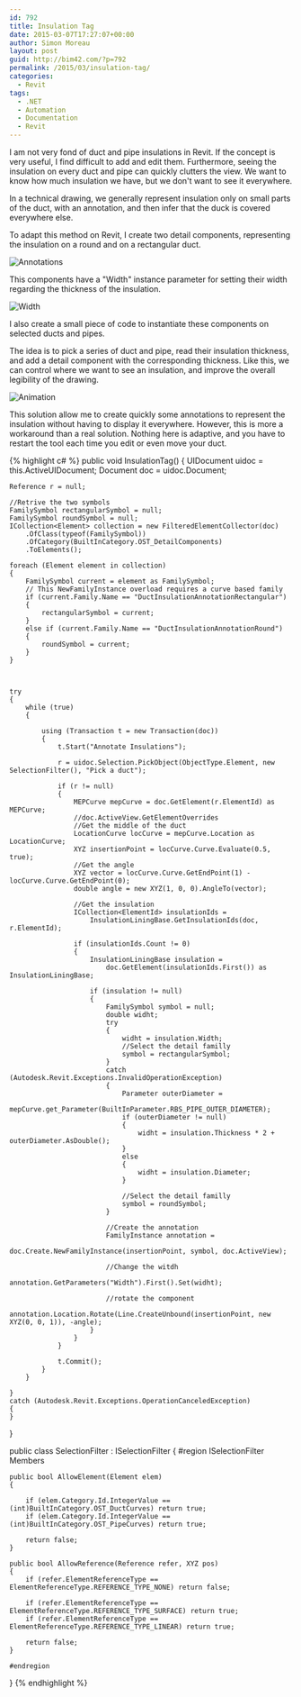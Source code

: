 ```yaml
---
id: 792
title: Insulation Tag
date: 2015-03-07T17:27:07+00:00
author: Simon Moreau
layout: post
guid: http://bim42.com/?p=792
permalink: /2015/03/insulation-tag/
categories:
  - Revit
tags:
  - .NET
  - Automation
  - Documentation
  - Revit
---
```

I am not very fond of duct and pipe insulations in Revit. If the concept is very useful, I find difficult to add and edit them. Furthermore, seeing the insulation on every duct and pipe can quickly clutters the view. We want to know how much insulation we have, but we don't want to see it everywhere.

In a technical drawing, we generally represent insulation only on small parts of the duct, with an annotation, and then infer that the duck is covered everywhere else.

To adapt this method on Revit, I create two detail components, representing the insulation on a round and on a rectangular duct.

![Annotations](http://bim42.com/wp-content/uploads/2015/03/Annotations.png)

This components have a "Width" instance parameter for setting their width regarding the thickness of the insulation.

![Width](http://bim42.com/wp-content/uploads/2015/03/Width.png)

I also create a small piece of code to instantiate these components on selected ducts and pipes.

The idea is to pick a series of duct and pipe, read their insulation thickness, and add a detail component with the corresponding thickness. Like this, we can control where we want to see an insulation, and improve the overall legibility of the drawing.

![Animation](http://bim42.com/wp-content/uploads/2015/03/Animation.gif)

This solution allow me to create quickly some annotations to represent the insulation without having to display it everywhere. However, this is more a workaround than a real solution. Nothing here is adaptive, and you have to restart the tool each time you edit or even move your duct.

{% highlight c# %}
public void InsulationTag()
{
    UIDocument uidoc = this.ActiveUIDocument;
    Document doc = uidoc.Document;

    Reference r = null;

    //Retrive the two symbols
    FamilySymbol rectangularSymbol = null;
    FamilySymbol roundSymbol = null;
    ICollection<Element> collection = new FilteredElementCollector(doc)
        .OfClass(typeof(FamilySymbol))
        .OfCategory(BuiltInCategory.OST_DetailComponents)
        .ToElements();

    foreach (Element element in collection)
    {
        FamilySymbol current = element as FamilySymbol;
        // This NewFamilyInstance overload requires a curve based family
        if (current.Family.Name == "DuctInsulationAnnotationRectangular")
        {
            rectangularSymbol = current;
        }
        else if (current.Family.Name == "DuctInsulationAnnotationRound")
        {
            roundSymbol = current;
        }
    }



    try
    {
        while (true)
        {

            using (Transaction t = new Transaction(doc))
            {
                t.Start("Annotate Insulations");

                r = uidoc.Selection.PickObject(ObjectType.Element, new SelectionFilter(), "Pick a duct");

                if (r != null)
                {
                    MEPCurve mepCurve = doc.GetElement(r.ElementId) as MEPCurve;
                    //doc.ActiveView.GetElementOverrides
                    //Get the middle of the duct
                    LocationCurve locCurve = mepCurve.Location as LocationCurve;
                    XYZ insertionPoint = locCurve.Curve.Evaluate(0.5, true);
                    //Get the angle
                    XYZ vector = locCurve.Curve.GetEndPoint(1) - locCurve.Curve.GetEndPoint(0);
                    double angle = new XYZ(1, 0, 0).AngleTo(vector);

                    //Get the insulation
                    ICollection<ElementId> insulationIds =
                        InsulationLiningBase.GetInsulationIds(doc, r.ElementId);

                    if (insulationIds.Count != 0)
                    {
                        InsulationLiningBase insulation = 
                            doc.GetElement(insulationIds.First()) as InsulationLiningBase;

                        if (insulation != null)
                        {
                            FamilySymbol symbol = null;
                            double widht;
                            try
                            {
                                widht = insulation.Width;
                                //Select the detail familly
                                symbol = rectangularSymbol;
                            }
                            catch (Autodesk.Revit.Exceptions.InvalidOperationException)
                            {
                                Parameter outerDiameter = 
                                    mepCurve.get_Parameter(BuiltInParameter.RBS_PIPE_OUTER_DIAMETER);
                                if (outerDiameter != null)
                                {
                                    widht = insulation.Thickness * 2 + outerDiameter.AsDouble();
                                }
                                else
                                {
                                    widht = insulation.Diameter;
                                }

                                //Select the detail familly
                                symbol = roundSymbol;
                            }

                            //Create the annotation
                            FamilyInstance annotation = 
                                doc.Create.NewFamilyInstance(insertionPoint, symbol, doc.ActiveView);

                            //Change the witdh
                            annotation.GetParameters("Width").First().Set(widht);

                            //rotate the component
                            annotation.Location.Rotate(Line.CreateUnbound(insertionPoint, new XYZ(0, 0, 1)), -angle);
                        }
                    }
                }

                t.Commit();
            }
        }

    }
    catch (Autodesk.Revit.Exceptions.OperationCanceledException)
    {
    }
}

public class SelectionFilter : ISelectionFilter
{
    #region ISelectionFilter Members

    public bool AllowElement(Element elem)
    {

        if (elem.Category.Id.IntegerValue == (int)BuiltInCategory.OST_DuctCurves) return true;
        if (elem.Category.Id.IntegerValue == (int)BuiltInCategory.OST_PipeCurves) return true;

        return false;
    }

    public bool AllowReference(Reference refer, XYZ pos)
    {
        if (refer.ElementReferenceType == ElementReferenceType.REFERENCE_TYPE_NONE) return false;

        if (refer.ElementReferenceType == ElementReferenceType.REFERENCE_TYPE_SURFACE) return true;
        if (refer.ElementReferenceType == ElementReferenceType.REFERENCE_TYPE_LINEAR) return true;

        return false;
    }

    #endregion
}
{% endhighlight %}